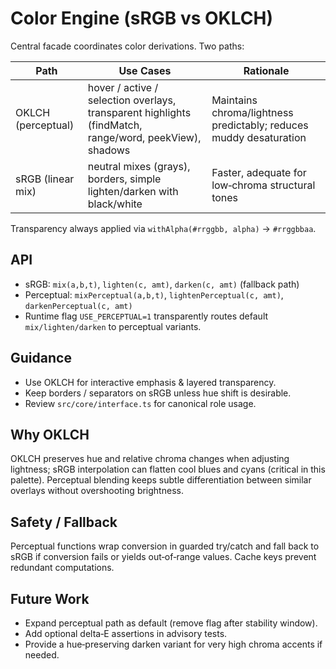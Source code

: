 # Color Engine (sRGB vs OKLCH)

Central facade coordinates color derivations. Two paths:

| Path | Use Cases | Rationale |
|------|-----------|-----------|
| OKLCH (perceptual) | hover / active / selection overlays, transparent highlights (findMatch, range/word, peekView), shadows | Maintains chroma/lightness predictably; reduces muddy desaturation |
| sRGB (linear mix) | neutral mixes (grays), borders, simple lighten/darken with black/white | Faster, adequate for low‑chroma structural tones |

Transparency always applied via `withAlpha(#rrggbb, alpha)` → `#rrggbbaa`.

## API

- sRGB: `mix(a,b,t)`, `lighten(c, amt)`, `darken(c, amt)` (fallback path)
- Perceptual: `mixPerceptual(a,b,t)`, `lightenPerceptual(c, amt)`, `darkenPerceptual(c, amt)`
- Runtime flag `USE_PERCEPTUAL=1` transparently routes default `mix/lighten/darken` to perceptual variants.

## Guidance

- Use OKLCH for interactive emphasis & layered transparency.
- Keep borders / separators on sRGB unless hue shift is desirable.
- Review `src/core/interface.ts` for canonical role usage.

## Why OKLCH

OKLCH preserves hue and relative chroma changes when adjusting lightness; sRGB interpolation can flatten cool blues and cyans (critical in this palette). Perceptual blending keeps subtle differentiation between similar overlays without overshooting brightness.

## Safety / Fallback

Perceptual functions wrap conversion in guarded try/catch and fall back to sRGB if conversion fails or yields out‑of‑range values. Cache keys prevent redundant computations.

## Future Work

- Expand perceptual path as default (remove flag after stability window).
- Add optional delta‑E assertions in advisory tests.
- Provide a hue‑preserving darken variant for very high chroma accents if needed.
